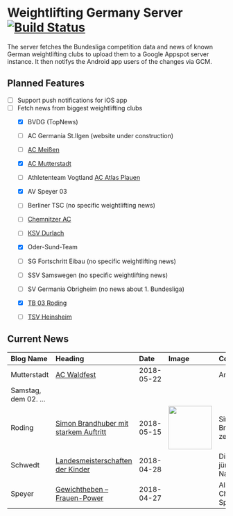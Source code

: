 # Weightlifting Germany Server [![Build Status](https://travis-ci.org/WGierke/weightlifting_germany_server.svg?branch=master)](https://travis-ci.org/WGierke/weightlifting_germany_server)

The server fetches the Bundesliga competition data and news of known German weightlifting clubs to upload them to a Google Appspot server instance.
It then notifys the Android app users of the changes via GCM.

## Planned Features
- [ ] Support push notifications for iOS app  
- [ ] Fetch news from biggest weightlifting clubs
    - [X] BVDG (TopNews)
    - [ ] AC Germania St.Ilgen (website under construction)
    - [ ] [AC Meißen](http://www.ac-meissen.de/index.php?start=1)
    - [X] [AC Mutterstadt](http://www.ac-mutterstadt.de/index.php?start=1)
    - [ ] Athletenteam Vogtland [AC Atlas Plauen](https://acatlas.wordpress.com/)
    - [X] AV Speyer 03
    - [ ] Berliner TSC (no specific weightlifting news)
    - [ ] [Chemnitzer AC](http://chemnitzer-athletenclub.de/aktuelles/news/page/1/)
    - [ ] [KSV Durlach](http://ksvdurlach.de/news?page_n54=1)
    - [X] Oder-Sund-Team
    - [ ] SG Fortschritt Eibau (no specific weightlifting news)
    - [ ] SSV Samswegen (no specific weightlifting news)
    - [ ] SV Germania Obrigheim (no news about 1. Bundesliga)
    - [X] [TB 03 Roding](http://www.tb03-gewichtheben.de/page/1/)
    - [ ] [TSV Heinsheim](http://gewichtheben.tsv-heinsheim.de/index.php?start=1)


## Current News

| Blog Name   | Heading                                                                                                                  | Date       | Image                                                                                                          | Content                 |
|:------------|:-------------------------------------------------------------------------------------------------------------------------|:-----------|:---------------------------------------------------------------------------------------------------------------|:------------------------|
| Mutterstadt | [AC Waldfest](http://www.ac-mutterstadt.de/index.php?start=0&heading=1a797be593a997db61f1187966b2aa491526940000.0)       | 2018-05-22 |                                                                                                                | Am
Samstag, dem 02. ... |
| Roding      | [Simon Brandhuber mit starkem Auftritt](https://www.tb03-gewichtheben.de/2018/05/simon-brandhuber-mit-starkem-auftritt/) | 2018-05-15 | <img src='https://www.tb03-gewichtheben.de/wp-content/uploads/2018/05/IMG-20180513-WA0007.jpg' width='100px'/> | Simon Brandhuber zei... |
| Schwedt     | [Landesmeisterschaften der Kinder](http://gewichtheben.blauweiss65-schwedt.de/?p=7686)                                   | 2018-04-28 |                                                                                                                | Die jüngsten Nachwuc... |
| Speyer      | [Gewichtheben – Frauen-Power](https://www.av03-speyer.de/2018/04/gewichtheben-frauen-power/)                             | 2018-04-27 |                                                                                                                | Als Christina Spindl... |